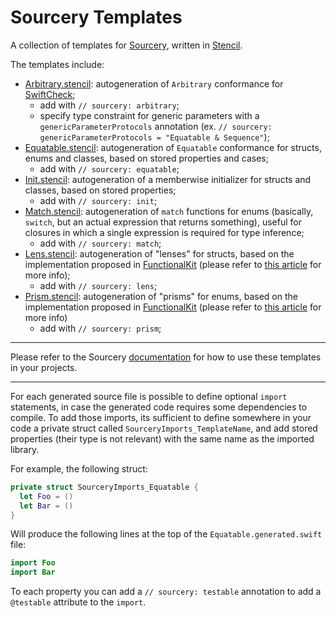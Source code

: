 # Sourcery Templates

A collection of templates for [Sourcery](https://github.com/krzysztofzablocki/Sourcery), written in [Stencil](https://github.com/kylef/Stencil).

The templates include:

- [Arbitrary.stencil](Arbitrary.stencil): autogeneration of `Arbitrary` conformance for [SwiftCheck](https://github.com/typelift/SwiftCheck);
  - add with `// sourcery: arbitrary`;
  - specify type constraint for generic parameters with a `genericParameterProtocols` annotation (ex. `// sourcery: genericParameterProtocols = "Equatable & Sequence"`);
- [Equatable.stencil](Equatable.stencil): autogeneration of `Equatable` conformance for structs, enums and classes, based on stored properties and cases;
  - add with `// sourcery: equatable`;
- [Init.stencil](Init.stencil): autogeneration of a memberwise initializer for structs and classes, based on stored properties;
  - add with `// sourcery: init`;
- [Match.stencil](Match.stencil): autogeneration of `match` functions for enums (basically, `switch`, but an actual expression that returns something), useful for closures in which a single expression is required for type inference;
  - add with `// sourcery: match`;
- [Lens.stencil](Lens.stencil): autogeneration of "lenses" for structs, based on the implementation proposed in [FunctionalKit](https://github.com/facile-it/FunctionalKit) (please refer to [this article](https://broomburgo.github.io/fun-ios/post/lenses-and-prisms-in-swift-a-pragmatic-approach/) for more info);
  - add with `// sourcery: lens`;
- [Prism.stencil](Prism.stencil): autogeneration of "prisms" for enums, based on the implementation proposed in [FunctionalKit](https://github.com/facile-it/FunctionalKit) (please refer to [this article](https://broomburgo.github.io/fun-ios/post/lenses-and-prisms-in-swift-a-pragmatic-approach/) for more info)
  - add with `// sourcery: prism`;

------

Please refer to the Sourcery [documentation](https://cdn.rawgit.com/krzysztofzablocki/Sourcery/master/docs/index.html) for how to use these templates in your projects.

------

For each generated source file is possible to define optional `import` statements, in case the generated code requires some dependencies to compile. To add those imports, its sufficient to define somewhere in your code a private struct called `SourceryImports_TemplateName`, and add stored properties (their type is not relevant) with the same name as the imported library.

For example, the following struct:

```swift
private struct SourceryImports_Equatable {
  let Foo = ()
  let Bar = ()
}
```

Will produce the following lines at the top of the `Equatable.generated.swift` file:

```swift
import Foo
import Bar
```

To each property you can add a `// sourcery: testable` annotation to add a `@testable` attribute to the `import`.